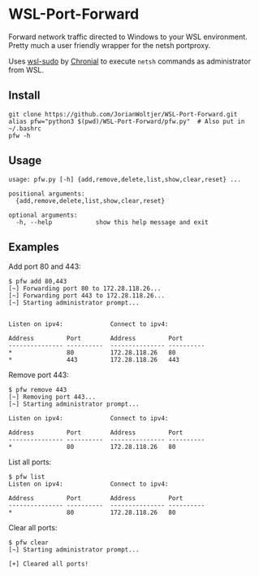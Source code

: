 # WSL-Port-Forward
Forward network traffic directed to Windows to your WSL environment.  
Pretty much a user friendly wrapper for the netsh portproxy.

Uses [wsl-sudo](https://github.com/Chronial/wsl-sudo) by [Chronial](https://github.com/Chronial) to execute `netsh` commands as administrator from WSL.

## Install

```shell
git clone https://github.com/JorianWoltjer/WSL-Port-Forward.git
alias pfw="python3 $(pwd)/WSL-Port-Forward/pfw.py"  # Also put in ~/.bashrc
pfw -h
```

## Usage

```
usage: pfw.py [-h] {add,remove,delete,list,show,clear,reset} ...

positional arguments:
  {add,remove,delete,list,show,clear,reset}

optional arguments:
  -h, --help            show this help message and exit
```

## Examples

Add port 80 and 443:
```shell
$ pfw add 80,443
[~] Forwarding port 80 to 172.28.118.26...
[~] Forwarding port 443 to 172.28.118.26...
[~] Starting administrator prompt...


Listen on ipv4:             Connect to ipv4:

Address         Port        Address         Port
--------------- ----------  --------------- ----------
*               80          172.28.118.26   80
*               443         172.28.118.26   443
```

Remove port 443:
```shell
$ pfw remove 443
[~] Removing port 443...
[~] Starting administrator prompt...

Listen on ipv4:             Connect to ipv4:

Address         Port        Address         Port
--------------- ----------  --------------- ----------
*               80          172.28.118.26   80
```

List all ports:
```shell
$ pfw list
Listen on ipv4:             Connect to ipv4:

Address         Port        Address         Port
--------------- ----------  --------------- ----------
*               80          172.28.118.26   80
```

Clear all ports:
```shell
$ pfw clear
[~] Starting administrator prompt...

[+] Cleared all ports!
```
